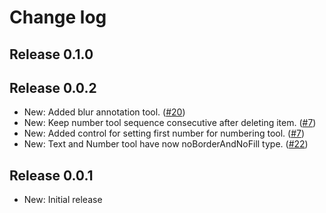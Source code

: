 # Change log

## Release 0.1.0

## Release 0.0.2
* New: Added blur annotation tool. ([#20](https://github.com/DamirPorobic/kImageAnnotator/issues/20))
* New: Keep number tool sequence consecutive after deleting item. ([#7](https://github.com/DamirPorobic/kImageAnnotator/issues/7))
* New: Added control for setting first number for numbering tool. ([#7](https://github.com/DamirPorobic/kImageAnnotator/issues/7))
* New: Text and Number tool have now noBorderAndNoFill type. ([#22](https://github.com/DamirPorobic/kImageAnnotator/issues/22))

## Release 0.0.1
* New: Initial release